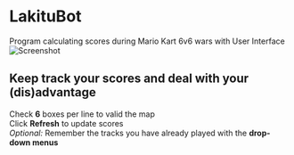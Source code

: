 # LakituBot
Program calculating scores during Mario Kart 6v6 wars with User Interface  
![Screenshot](https://github.com/Rxdsilver/LakituBot/blob/master/LakituBOT/res/IMG1.PNG)

## Keep track your scores and deal with your (dis)advantage
Check __6__ boxes per line to valid the map  
Click __Refresh__ to update scores  
*Optional:* Remember the tracks you have already played with the __drop-down menus__
